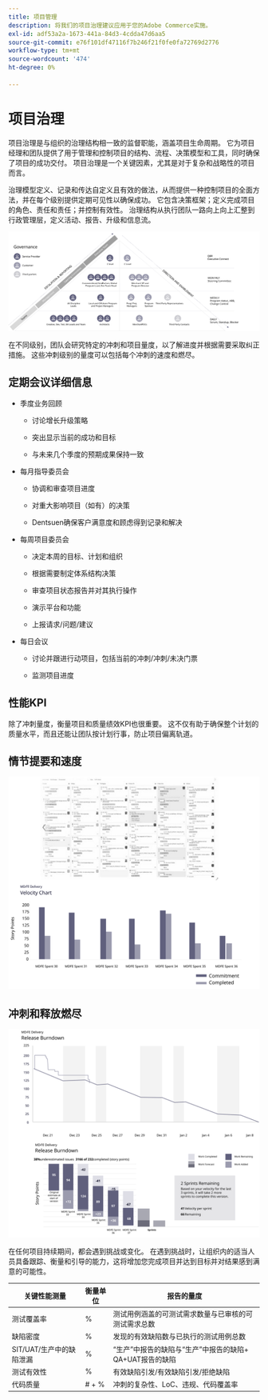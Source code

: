 ```yaml
---
title: 项目管理
description: 将我们的项目治理建议应用于您的Adobe Commerce实施。
exl-id: adf53a2a-1673-441a-84d3-4cdda47d6aa5
source-git-commit: e76f101df47116f7b246f21f0fe0fa72769d2776
workflow-type: tm+mt
source-wordcount: '474'
ht-degree: 0%

---
```


# 项目治理

项目治理是与组织的治理结构相一致的监督职能，涵盖项目生命周期。 它为项目经理和团队提供了用于管理和控制项目的结构、流程、决策模型和工具，同时确保了项目的成功交付。 项目治理是一个关键因素，尤其是对于复杂和战略性的项目而言。

治理模型定义、记录和传达自定义且有效的做法，从而提供一种控制项目的全面方法，并在每个级别提供定期可见性以确保成功。 它包含决策框架；定义完成项目的角色、责任和责任；并控制有效性。 治理结构从执行团队一路向上向上汇整到行政管理层，定义活动、报告、升级和信息流。

![项目治理信息图](../../assets/playbooks/project-governance.svg)

在不同级别，团队会研究特定的冲刺和项目量度，以了解进度并根据需要采取纠正措施。 这些冲刺级别的量度可以包括每个冲刺的速度和燃尽。

## 定期会议详细信息

- 季度业务回顾

   - 讨论增长升级策略

   - 突出显示当前的成功和目标

   - 与未来几个季度的预期成果保持一致

- 每月指导委员会

   - 协调和审查项目进度

   - 对重大影响项目（如有）的决策

   - Dentsuen确保客户满意度和顾虑得到记录和解决

- 每周项目委员会

   - 决定本周的目标、计划和组织

   - 根据需要制定体系结构决策

   - 审查项目状态报告并对其执行操作

   - 演示平台和功能

   - 上报请求/问题/建议

- 每日会议

   - 讨论并跟进行动项目，包括当前的冲刺/冲刺/未决门票

   - 监测项目进度

## 性能KPI

除了冲刺量度，衡量项目和质量绩效KPI也很重要。 这不仅有助于确保整个计划的质量水平，而且还能让团队按计划行事，防止项目偏离轨道。

## 情节提要和速度

![Kanban展示板示例](../../assets/playbooks/kanban-board-chart.svg)

## 冲刺和释放燃尽

![冲刺和释放燃尽图示例](../../assets/playbooks/sprint-release-burndown.svg)

在任何项目持续期间，都会遇到挑战或变化。 在遇到挑战时，让组织内的适当人员具备跟踪、衡量和引导的能力，这将增加您完成项目并达到目标并对结果感到满意的可能性。

<table>
<thead>
  <tr>
    <th>关键性能测量</th>
    <th>衡量单位</th>
    <th>报告的量度</th>
  </tr>
</thead>
<tbody>
  <tr>
    <td>测试覆盖率</td>
    <td>%</td>
    <td>测试用例涵盖的可测试需求数量与已审核的可测试需求总数</td>
  </tr>
  <tr>
    <td>缺陷密度</td>
    <td>%</td>
    <td>发现的有效缺陷数与已执行的测试用例总数</td>
  </tr>
  <tr>
    <td>SIT/UAT/生产中的缺陷泄漏</td>
    <td>%</td>
    <td>“生产”中报告的缺陷与“生产”中报告的缺陷+ QA+UAT报告的缺陷</td>
  </tr>
  <tr>
    <td>测试有效性</td>
    <td>%</td>
    <td>有效缺陷引发/有效缺陷引发/拒绝缺陷</td>
  </tr>
  <tr>
    <td>代码质量</td>
    <td># + %</td>
    <td>冲刺的复杂性、LoC、违规、代码覆盖率</td>
  </tr>
</tbody>
</table>
